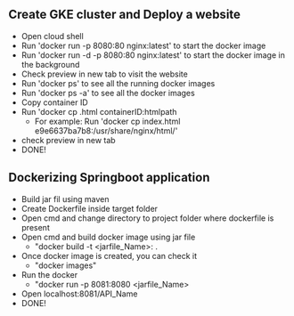 ## Create GKE cluster and Deploy a website
- Open cloud shell
- Run 'docker run -p 8080:80 nginx:latest' to start the docker image
- Run 'docker run -d -p 8080:80 nginx:latest' to start the docker image in the background
- Check preview in new tab to visit the website
- Run 'docker ps' to see all the running docker images
- Run 'docker ps -a' to see all the docker images
- Copy container ID
- Run 'docker cp .html containerID:htmlpath
  - For example: Run 'docker cp index.html e9e6637ba7b8:/usr/share/nginx/html/'
- check preview in new tab
- DONE!

## Dockerizing Springboot application
- Build jar fil using maven
- Create Dockerfile inside target folder
- Open cmd and change directory to project folder where dockerfile is present
- Open cmd and build docker image using jar file
    - "docker build -t <jarfile_Name>:<Tag> .
- Once docker image is created, you can check it
    - "docker images"
- Run the docker
    - "docker run -p 8081:8080 <jarfile_Name>
- Open localhost:8081/API_Name
- DONE!
  

